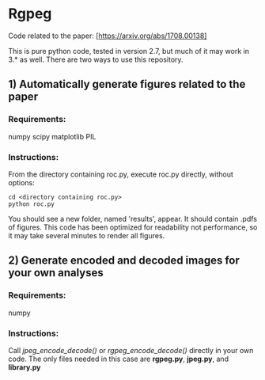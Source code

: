 # Rgpeg
Code related to the paper:
[https://arxiv.org/abs/1708.00138]

This is pure python code, tested in version 2.7, but much of it may work in 3.* as well. There are two ways to use this repository.

## 1) Automatically generate figures related to the paper
### Requirements:
numpy
scipy
matplotlib
PIL

### Instructions:
From the directory containing roc.py, execute roc.py directly, without options:
```
cd <directory containing roc.py>
python roc.py
```
You should see a new folder, named 'results', appear. It should contain .pdfs of figures. This code has been optimized for readability not performance, so it may take several minutes to render all figures.

## 2) Generate encoded and decoded images for your own analyses
### Requirements:
numpy

### Instructions:
Call *jpeg_encode_decode()* or *rgpeg_encode_decode()* directly in your own code.
The only files needed in this case are **rgpeg.py**, **jpeg.py**, and **library.py**